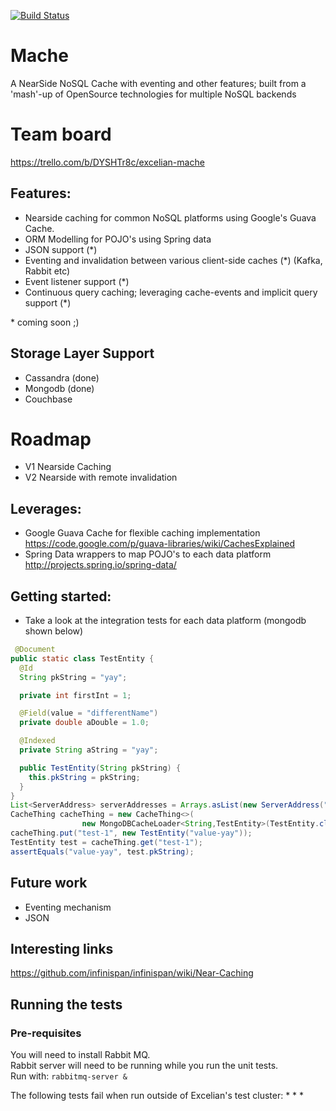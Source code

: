 [![Build Status](https://travis-ci.org/Excelian/Mache.svg?branch=master)](https://travis-ci.org/Excelian/Mache.svg?branch=master)

# Mache
A NearSide NoSQL Cache with eventing and other features; built from a 'mash'-up of OpenSource technologies for multiple NoSQL backends

# Team board
https://trello.com/b/DYSHTr8c/excelian-mache

## Features:
- Nearside caching for common NoSQL platforms using Google's Guava Cache. 
- ORM Modelling for POJO's using Spring data
- JSON support (*)
- Eventing and invalidation between various client-side caches (*) (Kafka, Rabbit etc)
- Event listener support (*)
- Continuous query caching; leveraging cache-events and implicit query support (*)

\* coming soon ;)

## Storage Layer Support
- Cassandra (done)
- Mongodb (done)
- Couchbase

# Roadmap
- V1 Nearside Caching
- V2 Nearside with remote invalidation

## Leverages:
- Google Guava Cache for flexible caching implementation 
   https://code.google.com/p/guava-libraries/wiki/CachesExplained
- Spring Data wrappers to map POJO's to each data platform 
   http://projects.spring.io/spring-data/

## Getting started:
- Take a look at the integration tests for each data platform (mongodb shown below)

```` java
 @Document
public static class TestEntity {
  @Id
  String pkString = "yay";

  private int firstInt = 1;

  @Field(value = "differentName")
  private double aDouble = 1.0;

  @Indexed
  private String aString = "yay";

  public TestEntity(String pkString) {
    this.pkString = pkString;
  }
}
List<ServerAddress> serverAddresses = Arrays.asList(new ServerAddress("10.28.1.140", 27017));
CacheThing cacheThing = new CacheThing<>(
                new MongoDBCacheLoader<String,TestEntity>(TestEntity.class, serverAddresses, true, keySpace));)
cacheThing.put("test-1", new TestEntity("value-yay"));
TestEntity test = cacheThing.get("test-1");
assertEquals("value-yay", test.pkString);
````
## Future work
- Eventing mechanism
- JSON

## Interesting links
https://github.com/infinispan/infinispan/wiki/Near-Caching

## Running the tests

### Pre-requisites
You will need to install Rabbit MQ.  
Rabbit server will need to be running while you run the unit tests.  
Run with: `rabbitmq-server &`

The following tests fail when run outside of Excelian's test cluster:
 *
 *
 *
 

